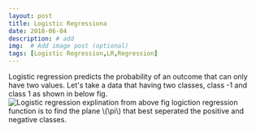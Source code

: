```yaml
---
layout: post
title: Logistic Regressiona
date: 2018-06-04 
description: # add
img:  # Add image post (optional)
tags: [Logistic Regression,LR,Regression]
---
```

Logistic regression predicts the probability of an outcome that can only have two values. Let's take a data that having two classes, class -1 and class 1 as shown in below fig.  
![Logistic regression explination]({{site.baseurl}}/assets/img/lr1.jpg) 
from above fig logiction regression function is to find the plane \\(\pi\\) that best seperated the positive and negative classes.
